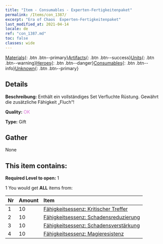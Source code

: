 ```yaml
---
title: "Item - Consumables - Experten-Fertigkeitenpaket"
permalink: /Items/con_1387/
excerpt: "Era of Chaos  Experten-Fertigkeitenpaket"
last_modified_at: 2021-04-14
locale: de
ref: "con_1387.md"
toc: false
classes: wide
---
```

 [Materials](/de/Items/){: .btn .btn--primary}[Artifacts](/de/Items/Artifacts/){: .btn .btn--success}[Units](/de/Items/Units/){: .btn .btn--warning}[Heroes](/de/Items/Heroes/){: .btn .btn--danger}[Consumables](/de/Items/Consumables/){: .btn .btn--info}[Unknown](/de/Items/Unknown/){: .btn .btn--primary}

## Details
 **Beschreibung:** Enthält ein vollständiges Set Verfluchte Rüstung. Gewährt die zusätzliche Fähigkeit „Fluch“!

 **Quality:** <span style="color: #DA70D6">OK</span>

 **Type:** Gift

## Gather

  None

## This item contains:

 **Required Level to open:** 1

 1 You would get **ALL** items  from:

  | Nr | Amount |     Item    |
  |:---|:-------|:------------|
  | 1 | 10 | [Fähigkeitsessenz: Kritischer Treffer](/de/Items/con_1115/) | 
  | 2 | 10 | [Fähigkeitsessenz: Schadensreduzierung](/de/Items/con_1116/) | 
  | 3 | 10 | [Fähigkeitsessenz: Schadensverstärkung](/de/Items/con_1117/) | 
  | 4 | 10 | [Fähigkeitsessenz: Magieresistenz](/de/Items/con_1118/) | 

